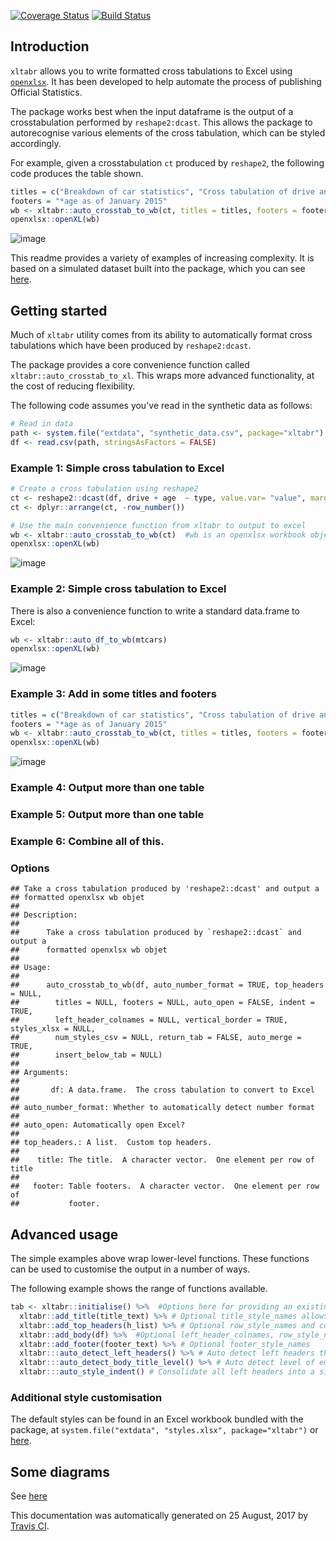 [![Coverage Status](https://img.shields.io/codecov/c/github/moj-analytical-services/xltabr/dev.svg)](https://codecov.io/github/moj-analytical-services/xltabr?branch=dev) [![Build Status](https://travis-ci.org/moj-analytical-services/xltabr.svg?branch=dev)](https://travis-ci.org/moj-analytical-services/xltabr)

Introduction
------------

`xltabr` allows you to write formatted cross tabulations to Excel using [`openxlsx`](https://github.com/awalker89/openxlsx). It has been developed to help automate the process of publishing Official Statistics.

The package works best when the input dataframe is the output of a crosstabulation performed by `reshape2:dcast`. This allows the package to autorecognise various elements of the cross tabulation, which can be styled accordingly.

For example, given a crosstabulation `ct` produced by `reshape2`, the following code produces the table shown.

``` r
titles = c("Breakdown of car statistics", "Cross tabulation of drive and age against type*")
footers = "*age as of January 2015"
wb <- xltabr::auto_crosstab_to_wb(ct, titles = titles, footers = footers)
openxlsx::openXL(wb)
```

![image](vignettes/example_1.png?raw=true)

This readme provides a variety of examples of increasing complexity. It is based on a simulated dataset built into the package, which you can see [here](https://github.com/moj-analytical-services/xltabr/blob/dev/inst/extdata/synthetic_data.csv).

Getting started
---------------

Much of `xltabr` utility comes from its ability to automatically format cross tabulations which have been produced by `reshape2:dcast`.

The package provides a core convenience function called `xltabr::auto_crosstab_to_xl`. This wraps more advanced functionality, at the cost of reducing flexibility.

The following code assumes you've read in the synthetic data as follows:

``` r
# Read in data 
path <- system.file("extdata", "synthetic_data.csv", package="xltabr")
df <- read.csv(path, stringsAsFactors = FALSE)
```

### Example 1: Simple cross tabulation to Excel

``` r
# Create a cross tabulation using reshape2
ct <- reshape2::dcast(df, drive + age  ~ type, value.var= "value", margins=c("drive", "age"), fun.aggregate = sum)
ct <- dplyr::arrange(ct, -row_number())

# Use the main convenience function from xltabr to output to excel
wb <- xltabr::auto_crosstab_to_wb(ct)  #wb is an openxlsx workbook object
openxlsx::openXL(wb)
```

![image](vignettes/example_2.png?raw=true)

### Example 2: Simple cross tabulation to Excel

There is also a convenience function to write a standard data.frame to Excel:

``` r
wb <- xltabr::auto_df_to_wb(mtcars)
openxlsx::openXL(wb)
```

![image](vignettes/example_3.png?raw=true)

### Example 3: Add in some titles and footers

``` r
titles = c("Breakdown of car statistics", "Cross tabulation of drive and age against type*")
footers = "*age as of January 2015"
wb <- xltabr::auto_crosstab_to_wb(ct, titles = titles, footers = footers)
openxlsx::openXL(wb)
```

![image](vignettes/example_1.png?raw=true)

### Example 4: Output more than one table

### Example 5: Output more than one table

### Example 6: Combine all of this.

### Options

    ## Take a cross tabulation produced by 'reshape2::dcast' and output a
    ## formatted openxlsx wb objet
    ## 
    ## Description:
    ## 
    ##      Take a cross tabulation produced by `reshape2::dcast` and output a
    ##      formatted openxlsx wb objet
    ## 
    ## Usage:
    ## 
    ##      auto_crosstab_to_wb(df, auto_number_format = TRUE, top_headers = NULL,
    ##        titles = NULL, footers = NULL, auto_open = FALSE, indent = TRUE,
    ##        left_header_colnames = NULL, vertical_border = TRUE, styles_xlsx = NULL,
    ##        num_styles_csv = NULL, return_tab = FALSE, auto_merge = TRUE,
    ##        insert_below_tab = NULL)
    ##      
    ## Arguments:
    ## 
    ##       df: A data.frame.  The cross tabulation to convert to Excel
    ## 
    ## auto_number_format: Whether to automatically detect number format
    ## 
    ## auto_open: Automatically open Excel?
    ## 
    ## top_headers.: A list.  Custom top headers.
    ## 
    ##    title: The title.  A character vector.  One element per row of title
    ## 
    ##   footer: Table footers.  A character vector.  One element per row of
    ##           footer.

Advanced usage
--------------

The simple examples above wrap lower-level functions. These functions can be used to customise the output in a number of ways.

The following example shows the range of functions available.

``` r
tab <- xltabr::initialise() %>%  #Options here for providing an existing workbook, changing worksheet name, and position of table in wb
  xltabr::add_title(title_text) %>% # Optional title_style_names allows user to specify formatting
  xltabr::add_top_headers(h_list) %>% # Optional row_style_names and col_style_names allows custom formatting
  xltabr::add_body(df) %>%  #Optional left_header_colnames, row_style_names, left_header_style_names col_style names
  xltabr::add_footer(footer_text) %>% # Optional footer_style_names
  xltabr:::auto_detect_left_headers() %>% # Auto detect left headers through presence of keyword, default = '(all)'
  xltabr:::auto_detect_body_title_level() %>% # Auto detect level of emphasis of each row in body, through presence of keyword
  xltabr:::auto_style_indent() # Consolidate all left headers into a single column, with indentation to signify emphasis level
```

### Additional style customisation

The default styles can be found in an Excel workbook bundled with the package, at `system.file("extdata", "styles.xlsx", package="xltabr")` or [here](https://github.com/moj-analytical-services/xltabr/blob/dev/inst/extdata/styles.xlsx).

Some diagrams
-------------

See [here](https://drive.google.com/file/d/0BwYwuy7YhhdxY2hGQnVGNFN6QkE/view?usp=sharing)

This documentation was automatically generated on 25 August, 2017 by [Travis CI](https://travis-ci.org/).
